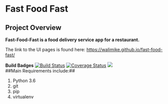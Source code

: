 # Fast Food Fast #
## Project Overview ##
**Fast-Food-Fast is a food delivery service app for a restaurant.**

The link to the UI pages is found here: https://walimike.github.io/fast-food-fast/

**Build Badges**
[![Build Status](https://travis-ci.org/walimike/fast-food-fast.svg?branch=apiendpoints)](https://travis-ci.org/walimike/fast-food-fast)           [![Coverage Status](https://coveralls.io/repos/github/walimike/fast-food-fast/badge.svg?branch=master)](https://coveralls.io/github/walimike/fast-food-fast?branch=master)        <a href="https://codeclimate.com/github/codeclimate/codeclimate/maintainability"><img src="https://api.codeclimate.com/v1/badges/a99a88d28ad37a79dbf6/maintainability" /></a>
<br/>
##Main Requirements include:##
1. Python 3.6
2. git
3. pip
4. virtualenv
